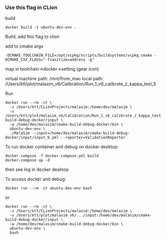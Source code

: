 ### Use this flag in CLion

build

```
docker build -t ubuntu-dev-env .
```

Build, add this flag to clion

add to cmake args

```
-DCMAKE_TOOLCHAIN_FILE=/opt/vcpkg/scripts/buildsystems/vcpkg.cmake -DCMAKE_CXX_FLAGS="-fsanitize=address -g"
```

map in toolchain->docker->setting (gear icon)

virtual machine path:
/mnt/from_mac
local path:
/Users/ktt/plot/malasim_v6/Calibration/Run_1_v6_calibrate_z_kappa_test_5

Run
```
docker run --rm -it \
  -v /Users/ktt/CLionProjects/malasim:/home/dev/malasim \
  -v /Users/ktt/plot/malasim_v6/Calibration/Run_1_v6_calibrate_z_kappa_test_5/input:/home/dev/malasim/cmake-build-debug-docker/input \
  -w /home/dev/malasim/cmake-build-debug-docker/bin \
  ubuntu-dev-env \
  ./MalaSim --input=/home/dev/malasim/cmake-build-debug-docker/input/input_6.yml --reporter=ValidationReporter
```

To run docker container and debug on docker desktop:

```
docker compose -f docker-compose.yml build
docker-compose up -d
```
then see log in docker desktop

To access docker and debug:

```
docker run --rm -it ubuntu-dev-env bash
```

or 

```
docker run --rm -it \
  -v /Users/ktt/CLionProjects/malasim:/home/dev/malasim \
  -v /Users/ktt/plot/malasim_v6/.../input:/home/dev/malasim/cmake-build-debug-docker/input \
  -w /home/dev/malasim/cmake-build-debug-docker/bin \
  ubuntu-dev-env \
  bash

```